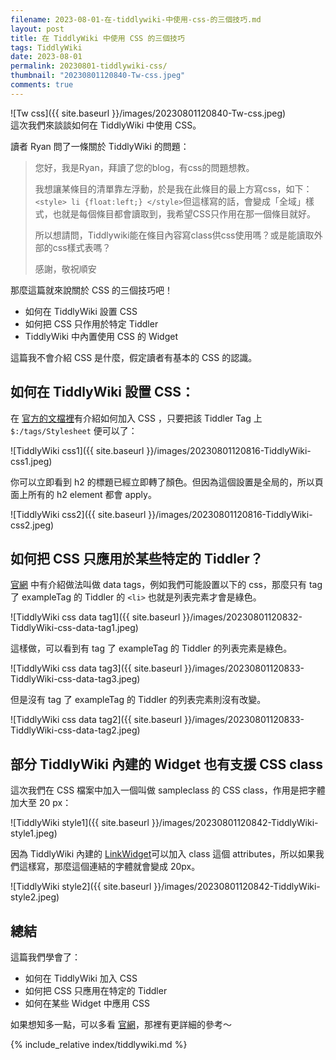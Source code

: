```yaml
---
filename: 2023-08-01-在-tiddlywiki-中使用-css-的三個技巧.md
layout: post
title: 在 TiddlyWiki 中使用 CSS 的三個技巧
tags: TiddlyWiki
date: 2023-08-01
permalink: 20230801-tiddlywiki-css/
thumbnail: "20230801120840-Tw-css.jpeg"
comments: true
---
```


![Tw css]({{ site.baseurl }}/images/20230801120840-Tw-css.jpeg)    
這次我們來談談如何在 TiddlyWiki 中使用 CSS。

讀者 Ryan 問了一條關於 TiddlyWiki 的問題：

> 您好，我是Ryan，拜讀了您的blog，有css的問題想教。
> 
> 我想讓某條目的清單靠左浮動，於是我在此條目的最上方寫css，如下：`<style> li {float:left;} </style>`但這樣寫的話，會變成「全域」樣式，也就是每個條目都會讀取到，我希望CSS只作用在那一個條目就好。
> 
> 所以想請問，Tiddlywiki能在條目內容寫class供css使用嗎？或是能讀取外部的css樣式表嗎？   
> 
> 感謝，敬祝順安

那麼這篇就來說關於 CSS 的三個技巧吧！

- 如何在 TiddlyWiki 設置 CSS
- 如何把 CSS 只作用於特定 Tiddler
- TiddlyWiki 中內置使用 CSS 的 Widget

這篇我不會介紹 CSS 是什麼，假定讀者有基本的 CSS 的認識。

## 如何在 TiddlyWiki 設置 CSS：

在 [官方的文檔裡](https://tiddlywiki.com/static/Using%2520Stylesheets.html)有介紹如何加入 CSS ，只要把該 Tiddler Tag 上 `$:/tags/Stylesheet` 便可以了：

![TiddlyWiki css1]({{ site.baseurl }}/images/20230801120816-TiddlyWiki-css1.jpeg)  

你可以立即看到 h2 的標題已經立即轉了顏色。但因為這個設置是全局的，所以頁面上所有的 h2 element 都會 apply。

![TiddlyWiki css2]({{ site.baseurl }}/images/20230801120816-TiddlyWiki-css2.jpeg)  

## 如何把 CSS 只應用於某些特定的 Tiddler？

[官網](https://tiddlywiki.com/static/Custom%2520styles%2520by%2520data-tags.html) 中有介紹做法叫做 data tags，例如我們可能設置以下的 css，那麼只有 tag了 exampleTag 的 Tiddler 的 `<li>` 也就是列表完素才會是綠色。

![TiddlyWiki css data tag1]({{ site.baseurl }}/images/20230801120832-TiddlyWiki-css-data-tag1.jpeg)  

這樣做，可以看到有 tag 了 exampleTag 的 Tiddler 的列表完素是綠色。

![TiddlyWiki css data tag3]({{ site.baseurl }}/images/20230801120833-TiddlyWiki-css-data-tag3.jpeg)  

但是沒有 tag 了 exampleTag 的 Tiddler 的列表完素則沒有改變。

![TiddlyWiki css data tag2]({{ site.baseurl }}/images/20230801120833-TiddlyWiki-css-data-tag2.jpeg)  

## 部分 TiddlyWiki 內建的 Widget 也有支援 CSS class

這次我們在 CSS 檔案中加入一個叫做 sampleclass 的 CSS class，作用是把字體加大至 20 px：


![TiddlyWiki style1]({{ site.baseurl }}/images/20230801120842-TiddlyWiki-style1.jpeg)  

因為 TiddlyWiki 內建的 [LinkWidget](https://tiddlywiki.com/static/LinkWidget.html)可以加入 class 這個 attributes，所以如果我們這樣寫，那麼這個連結的字體就會變成 20px。

![TiddlyWiki style2]({{ site.baseurl }}/images/20230801120842-TiddlyWiki-style2.jpeg)  


## 總結

這篇我們學會了：

- 如何在 TiddlyWiki 加入 CSS
- 如何把 CSS 只應用在特定的 Tiddler
- 如何在某些 Widget 中應用 CSS

如果想知多一點，可以多看 [官網](https://tiddlywiki.com)，那裡有更詳細的參考～



{% include_relative index/tiddlywiki.md %}



<!--
- [在 TiddlyWiki 中使用 CSS 的三個技巧]({{ site.baseurl }}/20230801-tiddlywiki-css/)
-->
